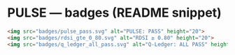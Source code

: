 # PULSE — badges (README snippet)
```md
<img src="badges/pulse_pass.svg" alt="PULSE: PASS" height="20">
<img src="badges/rdsi_gte_0_80.svg" alt="RDSI ≥ 0.80" height="20">
<img src="badges/q_ledger_all_pass.svg" alt="Q-Ledger: ALL PASS" height="20">
```